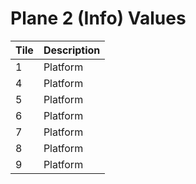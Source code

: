 # Plane 2 (Info) Values

| Tile | Description |
|------|-------------|
| 1 | Platform
| 4 | Platform
| 5 | Platform
| 6 | Platform
| 7 | Platform
| 8 | Platform
| 9 | Platform